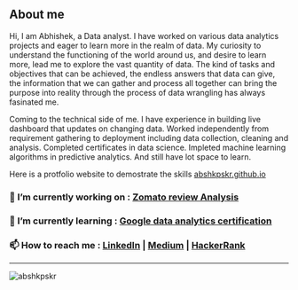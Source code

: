 ## About me
Hi, I am Abhishek, a Data analyst. I have worked on various data analytics projects and eager to learn more in the realm of data. My curiosity to understand the functioning of the world around us, and desire to learn more, lead me to explore the vast quantity of data. The kind of tasks and objectives that can be achieved, the endless answers that data can give, the information that we can gather and process all together can bring the purpose into reality through the process of data wrangling has always fasinated me.

Coming to the technical side of me. I have experience in building live dashboard that updates on changing data. Worked independently from requirement gathering to deployment including data collection, cleaning and analysis. Completed certificates in data science. Impleted machine learning algorithms in predictive analytics. And still have lot space to learn.

Here is a protfolio website to demostrate the skills [abshkpskr.github.io](abshkpskr.github.io)

### 🔭 I’m currently working on : [Zomato review Analysis](https://github.com/AbshkPskr/Zomato-Reviews-Analysis)
### 🌱 I’m currently learning : [Google data analytics certification](https://www.coursera.org/professional-certificates/google-data-analytics)
### 📫 How to reach me : [LinkedIn](https://www.linkedin.com/in/abshkpskr/) | [Medium](https://medium.com/https://medium.com/@282abhishek) | [HackerRank](https://www.hackerrank.com/282abhishek)



<!-- 👯 I’m looking to collaborate on ...
- 🤔 I’m looking for help with ...
- 💬 Ask me about ...
- 😄 Pronouns: ...
- ⚡ Fun fact: ...
-->

----
<p><img align="center" src="https://github-readme-stats.vercel.app/api/top-langs?username=abshkpskr&show_icons=true&locale=en&layout=compact" alt="abshkpskr" /></p>


